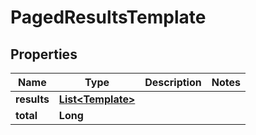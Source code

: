 

# PagedResultsTemplate


## Properties

| Name | Type | Description | Notes |
|------------ | ------------- | ------------- | -------------|
|**results** | [**List&lt;Template&gt;**](Template.md) |  |  |
|**total** | **Long** |  |  |




